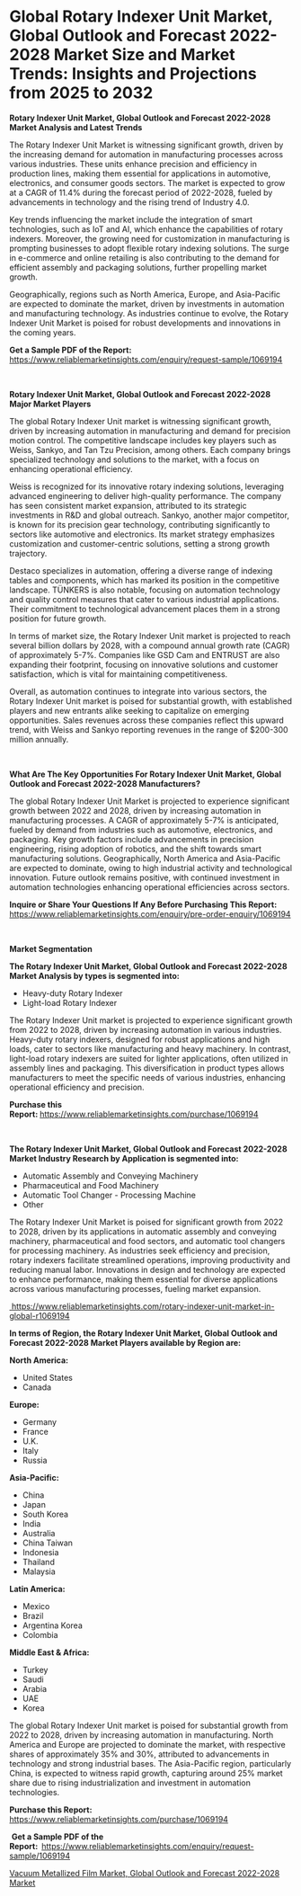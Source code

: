 <p><h1>Global Rotary Indexer Unit Market, Global Outlook and Forecast 2022-2028 Market Size and Market Trends: Insights and Projections from 2025 to 2032</h1></p><p><strong>Rotary Indexer Unit Market, Global Outlook and Forecast 2022-2028 Market Analysis and Latest Trends</strong></p>
<p><p>The Rotary Indexer Unit Market is witnessing significant growth, driven by the increasing demand for automation in manufacturing processes across various industries. These units enhance precision and efficiency in production lines, making them essential for applications in automotive, electronics, and consumer goods sectors. The market is expected to grow at a CAGR of 11.4% during the forecast period of 2022-2028, fueled by advancements in technology and the rising trend of Industry 4.0.</p><p>Key trends influencing the market include the integration of smart technologies, such as IoT and AI, which enhance the capabilities of rotary indexers. Moreover, the growing need for customization in manufacturing is prompting businesses to adopt flexible rotary indexing solutions. The surge in e-commerce and online retailing is also contributing to the demand for efficient assembly and packaging solutions, further propelling market growth.</p><p>Geographically, regions such as North America, Europe, and Asia-Pacific are expected to dominate the market, driven by investments in automation and manufacturing technology. As industries continue to evolve, the Rotary Indexer Unit Market is poised for robust developments and innovations in the coming years.</p></p>
<p><strong>Get a Sample PDF of the Report:&nbsp;</strong> <a href="https://www.reliablemarketinsights.com/enquiry/request-sample/1069194?utm_campaign=2888&utm_medium=2&utm_source=Github&utm_content=ia&utm_term=21032025&utm_id=rotary-indexer-unit-market-global-outlook-and-forecast-2022-2028">https://www.reliablemarketinsights.com/enquiry/request-sample/1069194</a></p>
<p>&nbsp;</p>
<p><strong>Rotary Indexer Unit Market, Global Outlook and Forecast 2022-2028 Major Market Players</strong></p>
<p><p>The global Rotary Indexer Unit market is witnessing significant growth, driven by increasing automation in manufacturing and demand for precision motion control. The competitive landscape includes key players such as Weiss, Sankyo, and Tan Tzu Precision, among others. Each company brings specialized technology and solutions to the market, with a focus on enhancing operational efficiency.</p><p>Weiss is recognized for its innovative rotary indexing solutions, leveraging advanced engineering to deliver high-quality performance. The company has seen consistent market expansion, attributed to its strategic investments in R&D and global outreach. Sankyo, another major competitor, is known for its precision gear technology, contributing significantly to sectors like automotive and electronics. Its market strategy emphasizes customization and customer-centric solutions, setting a strong growth trajectory.</p><p>Destaco specializes in automation, offering a diverse range of indexing tables and components, which has marked its position in the competitive landscape. TÜNKERS is also notable, focusing on automation technology and quality control measures that cater to various industrial applications. Their commitment to technological advancement places them in a strong position for future growth.</p><p>In terms of market size, the Rotary Indexer Unit market is projected to reach several billion dollars by 2028, with a compound annual growth rate (CAGR) of approximately 5-7%. Companies like GSD Cam and ENTRUST are also expanding their footprint, focusing on innovative solutions and customer satisfaction, which is vital for maintaining competitiveness.</p><p>Overall, as automation continues to integrate into various sectors, the Rotary Indexer Unit market is poised for substantial growth, with established players and new entrants alike seeking to capitalize on emerging opportunities. Sales revenues across these companies reflect this upward trend, with Weiss and Sankyo reporting revenues in the range of $200-300 million annually.</p></p>
<p>&nbsp;</p>
<p><strong>What Are The Key Opportunities For Rotary Indexer Unit Market, Global Outlook and Forecast 2022-2028 Manufacturers?</strong></p>
<p><p>The global Rotary Indexer Unit Market is projected to experience significant growth between 2022 and 2028, driven by increasing automation in manufacturing processes. A CAGR of approximately 5-7% is anticipated, fueled by demand from industries such as automotive, electronics, and packaging. Key growth factors include advancements in precision engineering, rising adoption of robotics, and the shift towards smart manufacturing solutions. Geographically, North America and Asia-Pacific are expected to dominate, owing to high industrial activity and technological innovation. Future outlook remains positive, with continued investment in automation technologies enhancing operational efficiencies across sectors.</p></p>
<p><strong>Inquire or Share Your Questions If Any Before Purchasing This Report:</strong> <a href="https://www.reliablemarketinsights.com/enquiry/pre-order-enquiry/1069194?utm_campaign=2888&utm_medium=2&utm_source=Github&utm_content=ia&utm_term=21032025&utm_id=rotary-indexer-unit-market-global-outlook-and-forecast-2022-2028">https://www.reliablemarketinsights.com/enquiry/pre-order-enquiry/1069194</a></p>
<p>&nbsp;</p>
<p><strong>Market Segmentation</strong></p>
<p><strong>The Rotary Indexer Unit Market, Global Outlook and Forecast 2022-2028 Market Analysis by types is segmented into:</strong></p>
<p><ul><li>Heavy-duty Rotary Indexer</li><li>Light-load Rotary Indexer</li></ul></p>
<p><p>The Rotary Indexer Unit market is projected to experience significant growth from 2022 to 2028, driven by increasing automation in various industries. Heavy-duty rotary indexers, designed for robust applications and high loads, cater to sectors like manufacturing and heavy machinery. In contrast, light-load rotary indexers are suited for lighter applications, often utilized in assembly lines and packaging. This diversification in product types allows manufacturers to meet the specific needs of various industries, enhancing operational efficiency and precision.</p></p>
<p><strong>Purchase this Report:&nbsp;</strong><a href="https://www.reliablemarketinsights.com/purchase/1069194?utm_campaign=2888&utm_medium=2&utm_source=Github&utm_content=ia&utm_term=21032025&utm_id=rotary-indexer-unit-market-global-outlook-and-forecast-2022-2028">https://www.reliablemarketinsights.com/purchase/1069194</a></p>
<p>&nbsp;</p>
<p><strong>The Rotary Indexer Unit Market, Global Outlook and Forecast 2022-2028 Market Industry Research by Application is segmented into:</strong></p>
<p><ul><li>Automatic Assembly and Conveying Machinery</li><li>Pharmaceutical and Food Machinery</li><li>Automatic Tool Changer - Processing Machine</li><li>Other</li></ul></p>
<p><p>The Rotary Indexer Unit Market is poised for significant growth from 2022 to 2028, driven by its applications in automatic assembly and conveying machinery, pharmaceutical and food sectors, and automatic tool changers for processing machinery. As industries seek efficiency and precision, rotary indexers facilitate streamlined operations, improving productivity and reducing manual labor. Innovations in design and technology are expected to enhance performance, making them essential for diverse applications across various manufacturing processes, fueling market expansion.</p></p>
<p><a href="https://www.reliablemarketinsights.com/rotary-indexer-unit-market-in-global-r1069194?utm_campaign=2888&utm_medium=2&utm_source=Github&utm_content=ia&utm_term=21032025&utm_id=rotary-indexer-unit-market-global-outlook-and-forecast-2022-2028">&nbsp;https://www.reliablemarketinsights.com/rotary-indexer-unit-market-in-global-r1069194</a></p>
<p><strong>In terms of Region, the Rotary Indexer Unit Market, Global Outlook and Forecast 2022-2028 Market Players available by Region are:</strong></p>
<p>
    <p> <strong> North America: </strong>
        <ul>
            <li>United States</li>
            <li>Canada</li>
        </ul>
        </p> 
    <p> <strong> Europe: </strong>
        <ul>
            <li>Germany</li>
            <li>France</li>
            <li>U.K.</li>
            <li>Italy</li>
            <li>Russia</li>
        </ul>
        </p> 
    <p> <strong> Asia-Pacific: </strong>
        <ul>
            <li>China</li>
            <li>Japan</li>
            <li>South Korea</li>
            <li>India</li>
            <li>Australia</li>
            <li>China Taiwan</li>
            <li>Indonesia</li>
            <li>Thailand</li>
            <li>Malaysia</li>
        </ul>
        </p> 
    <p> <strong> Latin America: </strong>
        <ul>
            <li>Mexico</li>
            <li>Brazil</li>
            <li>Argentina Korea</li>
            <li>Colombia</li>
        </ul>
        </p> 
    <p> <strong> Middle East & Africa: </strong>
        <ul>
            <li>Turkey</li>
            <li>Saudi</li>
            <li>Arabia</li>
            <li>UAE</li>
            <li>Korea</li>
        </ul>
    </p>
    </p>
<p><p>The global Rotary Indexer Unit market is poised for substantial growth from 2022 to 2028, driven by increasing automation in manufacturing. North America and Europe are projected to dominate the market, with respective shares of approximately 35% and 30%, attributed to advancements in technology and strong industrial bases. The Asia-Pacific region, particularly China, is expected to witness rapid growth, capturing around 25% market share due to rising industrialization and investment in automation technologies.</p></p>
<p><strong>Purchase this Report: </strong><a href="https://www.reliablemarketinsights.com/purchase/1069194?utm_campaign=2888&utm_medium=2&utm_source=Github&utm_content=ia&utm_term=21032025&utm_id=rotary-indexer-unit-market-global-outlook-and-forecast-2022-2028">https://www.reliablemarketinsights.com/purchase/1069194</a></p>
<p>&nbsp;<strong>Get a Sample PDF of the Report:&nbsp;&nbsp;</strong><a href="https://www.reliablemarketinsights.com/enquiry/request-sample/1069194?utm_campaign=2888&utm_medium=2&utm_source=Github&utm_content=ia&utm_term=21032025&utm_id=rotary-indexer-unit-market-global-outlook-and-forecast-2022-2028">https://www.reliablemarketinsights.com/enquiry/request-sample/1069194</a></p>
<p><strong></strong></p>
<p><p><a href="https://github.com/briandahm87/Market-Research-Report-List-1/blob/main/vacuum-metallized-film-market-global-outlook-and-forecast-2022-2028-market.md?utm_campaign=2888&utm_medium=2&utm_source=Github&utm_content=ia&utm_term=21032025&utm_id=rotary-indexer-unit-market-global-outlook-and-forecast-2022-2028">Vacuum Metallized Film Market, Global Outlook and Forecast 2022-2028 Market</a></p></p>